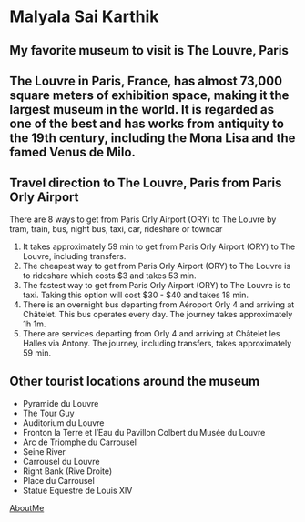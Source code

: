 # Malyala Sai Karthik
## My favorite museum to visit is The Louvre, Paris
The Louvre in Paris, France, has almost **73,000 square meters** of exhibition space, making it the **largest museum in the world**. It is regarded as one of the best and has works from **antiquity to the 19th century**, including the Mona Lisa and the famed Venus de Milo.
---
## Travel direction to The Louvre, Paris from Paris Orly Airport
There are 8 ways to get from Paris Orly Airport (ORY) to The Louvre by tram, train, bus, night bus, taxi, car, rideshare or towncar
1. It takes approximately 59 min to get from Paris Orly Airport (ORY) to The Louvre, including transfers.
2. The cheapest way to get from Paris Orly Airport (ORY) to The Louvre is to rideshare which costs $3 and takes 53 min.
3. The fastest way to get from Paris Orly Airport (ORY) to The Louvre is to taxi. Taking this option will cost $30 - $40 and takes 18 min.
4. There is an overnight bus departing from Aéroport Orly 4 and arriving at Châtelet. This bus operates every day. The journey takes approximately 1h 1m.
5. There are services departing from Orly 4 and arriving at Châtelet les Halles via Antony. The journey, including transfers, takes approximately 59 min.
## Other tourist locations around the museum
* Pyramide du Louvre
* The Tour Guy
* Auditorium du Louvre
* Fronton la Terre et l’Eau du Pavillon Colbert du Musée du Louvre
* Arc de Triomphe du Carrousel
* Seine River
* Carrousel du Louvre
* Right Bank (Rive Droite)
* Place du Carrousel
* Statue Equestre de Louis XIV

[AboutMe](https://github.com/MalyalaSaiKarthik/assignment2-malyala/blob/main/AboutMe.md)